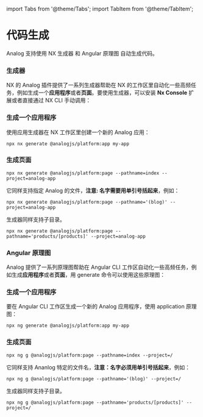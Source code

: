 import Tabs from '@theme/Tabs';
import TabItem from '@theme/TabItem';

# 代码生成

Analog 支持使用 NX 生成器 和 Angular 原理图 自动生成代码。

<Tabs groupId="project-type">
  <TabItem value="Nx 生成器">

### 生成器

NX 的 Analog 插件提供了一系列生成器帮助在 NX 的工作区里自动化一些高频任务，例如生成一个**应用程序**或者**页面**。要使用生成器，可以安装 **Nx Console** 扩展或者直接通过 NX CLI 手动调用：

### 生成一个应用程序

使用应用生成器在 NX 工作区里创建一个新的 Analog 应用：

```shell
npx nx generate @analogjs/platform:app my-app
```

### 生成页面

```shell
npx nx generate @analogjs/platform:page --pathname=index --project=analog-app
```

它同样支持指定 Analog 的文件，**注意: 名字需要用单引号括起来**，例如：

```shell
npx nx generate @analogjs/platform:page --pathname='(blog)' --project=analog-app
```

生成器同样支持子目录。

```shell
npx nx generate @analogjs/platform:page --pathname='products/[products]' --project=analog-app
```

  </TabItem>

  <TabItem label="Angular 原理图" value="原理图">

### Angular 原理图

Analog 提供了一系列原理图帮助在 Angular CLI 工作区自动化一些高频任务，例如生成**应用程序**或者**页面**，用 generate 命令可以使用这些原理图：

### 生成一个应用程序

要在 Angular CLI 工作区生成一个新的 Analog 应用程序，使用 application 原理图：

```shell
npx ng generate @analogjs/platform:app my-app
```

### 生成页面

```shell
npx ng g @analogjs/platform:page --pathname=index --project=/
```

它同样支持 Ananlog 特定的文件名，**注意：名字必须用单引号括起来**，例如：

```shell
npx ng g @analogjs/platform:page --pathname='(blog)' --project=/
```

生成器同样支持子目录。

```shell
npx ng g @analogjs/platform:page --pathname='products/[products]' --project=/
```

  </TabItem>
</Tabs>
